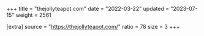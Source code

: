 +++
title = "thejollyteapot.com"
date = "2022-03-22"
updated = "2023-07-15"
weight = 2561

[extra]
source = "https://thejollyteapot.com/"
ratio = 78
size = 3
+++
